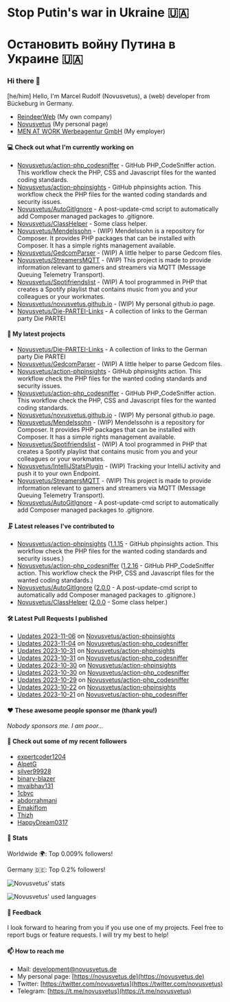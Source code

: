 # Stop Putin's war in Ukraine 🇺🇦
# Остановить войну Путина в Украине 🇺🇦

### Hi there 👋

[he/him]
Hello, I'm Marcel Rudolf (Novusvetus), a (web) developer from Bückeburg in Germany.

* [ReindeerWeb](https://reindeer-web.de) (My own company)
* [Novusvetus](https://novusvetus.de) (My personal page)
* [MEN AT WORK Werbeagentur GmbH](https://www.men-at-work.de/) (My employer)

#### 💻 Check out what I'm currently working on

- [Novusvetus/action-php_codesniffer](https://github.com/Novusvetus/action-php_codesniffer) - GitHub PHP_CodeSniffer action. This workflow check the PHP, CSS and Javascript files for the wanted coding standards.
- [Novusvetus/action-phpinsights](https://github.com/Novusvetus/action-phpinsights) - GitHub phpinsights action. This workflow check the PHP files for the wanted coding standards and security issues.
- [Novusvetus/AutoGitIgnore](https://github.com/Novusvetus/AutoGitIgnore) - A post-update-cmd script to automatically add Composer managed packages to .gitignore.
- [Novusvetus/ClassHelper](https://github.com/Novusvetus/ClassHelper) - Some class helper.
- [Novusvetus/Mendelssohn](https://github.com/Novusvetus/Mendelssohn) - (WIP) Mendelssohn is a repository for Composer. It provides PHP packages that can be installed with Composer. It has a simple rights management available.
- [Novusvetus/GedcomParser](https://github.com/Novusvetus/GedcomParser) - (WIP) A little helper to parse Gedcom files.
- [Novusvetus/StreamersMQTT](https://github.com/Novusvetus/StreamersMQTT) - (WIP) This project is made to provide information relevant to gamers and streamers via MQTT (Message Queuing Telemetry Transport).
- [Novusvetus/Spotifriendslist](https://github.com/Novusvetus/Spotifriendslist) - (WIP) A tool programmed in PHP that creates a Spotify playlist that contains music from you and your colleagues or your workmates.
- [Novusvetus/novusvetus.github.io](https://github.com/Novusvetus/novusvetus.github.io) - (WIP) My personal github.io page.
- [Novusvetus/Die-PARTEI-Links](https://github.com/Novusvetus/Die-PARTEI-Links) - A collection of links to the German party Die PARTEI

#### 🐣 My latest projects

- [Novusvetus/Die-PARTEI-Links](https://github.com/Novusvetus/Die-PARTEI-Links) - A collection of links to the German party Die PARTEI
- [Novusvetus/GedcomParser](https://github.com/Novusvetus/GedcomParser) - (WIP) A little helper to parse Gedcom files.
- [Novusvetus/action-phpinsights](https://github.com/Novusvetus/action-phpinsights) - GitHub phpinsights action. This workflow check the PHP files for the wanted coding standards and security issues.
- [Novusvetus/action-php_codesniffer](https://github.com/Novusvetus/action-php_codesniffer) - GitHub PHP_CodeSniffer action. This workflow check the PHP, CSS and Javascript files for the wanted coding standards.
- [Novusvetus/novusvetus.github.io](https://github.com/Novusvetus/novusvetus.github.io) - (WIP) My personal github.io page.
- [Novusvetus/Mendelssohn](https://github.com/Novusvetus/Mendelssohn) - (WIP) Mendelssohn is a repository for Composer. It provides PHP packages that can be installed with Composer. It has a simple rights management available.
- [Novusvetus/Spotifriendslist](https://github.com/Novusvetus/Spotifriendslist) - (WIP) A tool programmed in PHP that creates a Spotify playlist that contains music from you and your colleagues or your workmates.
- [Novusvetus/IntelliJStatsPlugin](https://github.com/Novusvetus/IntelliJStatsPlugin) - (WIP) Tracking your IntelliJ activity and push it to your own Endpoint.
- [Novusvetus/StreamersMQTT](https://github.com/Novusvetus/StreamersMQTT) - (WIP) This project is made to provide information relevant to gamers and streamers via MQTT (Message Queuing Telemetry Transport).
- [Novusvetus/AutoGitIgnore](https://github.com/Novusvetus/AutoGitIgnore) - A post-update-cmd script to automatically add Composer managed packages to .gitignore.

#### 🗜 Latest releases I've contributed to

- [Novusvetus/action-phpinsights](https://github.com/Novusvetus/action-phpinsights) ([1.1.15](https://github.com/Novusvetus/action-phpinsights/releases/tag/1.1.15) - GitHub phpinsights action. This workflow check the PHP files for the wanted coding standards and security issues.)
- [Novusvetus/action-php_codesniffer](https://github.com/Novusvetus/action-php_codesniffer) ([1.2.16](https://github.com/Novusvetus/action-php_codesniffer/releases/tag/1.2.16) - GitHub PHP_CodeSniffer action. This workflow check the PHP, CSS and Javascript files for the wanted coding standards.)
- [Novusvetus/AutoGitIgnore](https://github.com/Novusvetus/AutoGitIgnore) ([2.0.0](https://github.com/Novusvetus/AutoGitIgnore/releases/tag/2.0.0) - A post-update-cmd script to automatically add Composer managed packages to .gitignore.)
- [Novusvetus/ClassHelper](https://github.com/Novusvetus/ClassHelper) ([2.0.0](https://github.com/Novusvetus/ClassHelper/releases/tag/2.0.0) - Some class helper.)

#### 🛠 Latest Pull Requests I published

- [Updates 2023-11-06](https://github.com/Novusvetus/action-phpinsights/pull/632) on [Novusvetus/action-phpinsights](https://github.com/Novusvetus/action-phpinsights)
- [Updates 2023-11-04](https://github.com/Novusvetus/action-php_codesniffer/pull/707) on [Novusvetus/action-php_codesniffer](https://github.com/Novusvetus/action-php_codesniffer)
- [Updates 2023-10-31](https://github.com/Novusvetus/action-phpinsights/pull/630) on [Novusvetus/action-phpinsights](https://github.com/Novusvetus/action-phpinsights)
- [Updates 2023-10-31](https://github.com/Novusvetus/action-php_codesniffer/pull/705) on [Novusvetus/action-php_codesniffer](https://github.com/Novusvetus/action-php_codesniffer)
- [Updates 2023-10-30](https://github.com/Novusvetus/action-phpinsights/pull/627) on [Novusvetus/action-phpinsights](https://github.com/Novusvetus/action-phpinsights)
- [Updates 2023-10-30](https://github.com/Novusvetus/action-php_codesniffer/pull/703) on [Novusvetus/action-php_codesniffer](https://github.com/Novusvetus/action-php_codesniffer)
- [Updates 2023-10-29](https://github.com/Novusvetus/action-php_codesniffer/pull/701) on [Novusvetus/action-php_codesniffer](https://github.com/Novusvetus/action-php_codesniffer)
- [Updates 2023-10-22](https://github.com/Novusvetus/action-phpinsights/pull/619) on [Novusvetus/action-phpinsights](https://github.com/Novusvetus/action-phpinsights)
- [Updates 2023-10-21](https://github.com/Novusvetus/action-php_codesniffer/pull/694) on [Novusvetus/action-php_codesniffer](https://github.com/Novusvetus/action-php_codesniffer)

#### ❤️ These awesome people sponsor me (thank you!)

_Nobody sponsors me. I am poor..._

#### 👯 Check out some of my recent followers

- [expertcoder1204](https://github.com/expertcoder1204)
- [AlpetG](https://github.com/AlpetG)
- [silver99928](https://github.com/silver99928)
- [binary-blazer](https://github.com/binary-blazer)
- [mvaibhav131](https://github.com/mvaibhav131)
- [1cbyc](https://github.com/1cbyc)
- [abdorrahmani](https://github.com/abdorrahmani)
- [Emakiflom](https://github.com/Emakiflom)
- [Thizh](https://github.com/Thizh)
- [HappyDream0317](https://github.com/HappyDream0317)

#### 🎢 Stats


Worldwide 🌍: Top 0.009% followers!

Germany 🇩🇪: Top 0.2% followers!


![Novusvetus' stats](https://github-readme-stats.vercel.app/api?username=novusvetus&show_icons=true&count_private=true)

![Novusvetus' used languages](https://github-readme-stats.vercel.app/api/top-langs?username=novusvetus&layout=compact)

#### 💬 Feedback
I look forward to hearing from you if you use one of my projects. Feel free to report bugs or feature requests.
I will try my best to help!

#### 📫 How to reach me

- Mail: [development@novusvetus.de](mailto:development@novusvetus.de)
- My personal page: [https://novusvetus.de](https://novusvetus.de)
- Twitter: [https://twitter.com/novusvetus](https://twitter.com/novusvetus)
- Telegram: [https://t.me/novusvetus](https://t.me/novusvetus)
